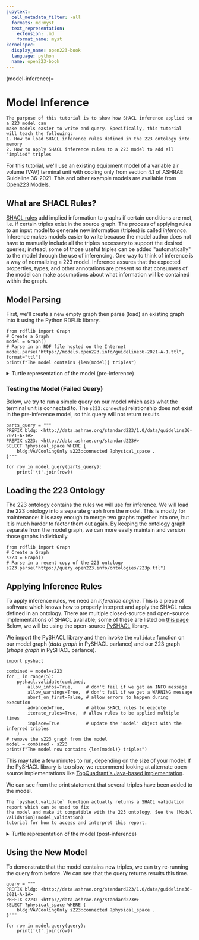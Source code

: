 ```yaml
---
jupytext:
  cell_metadata_filter: -all
  formats: md:myst
  text_representation:
    extension: .md
    format_name: myst
kernelspec:
  display_name: open223-book
  language: python
  name: open223-book
---
```

(model-inference)=
# Model Inference

```{note}
The purpose of this tutorial is to show how SHACL inference applied to a 223 model can
make models easier to write and query. Specifically, this tutorial will teach the following:
1. How to load SHACL inference rules defined in the 223 ontology into memory
2. How to apply SHACL inference rules to a 223 model to add all "implied" triples
```

For this tutorial, we'll use an existing equipment model of a variable air volume (VAV) terminal unit with cooling only from section 4.1 of ASHRAE Guideline 36-2021.
This and other example models are available from [Open223 Models](open223-resources).

## What are SHACL Rules?

[SHACL rules](https://www.w3.org/TR/shacl-af/#rules) add implied information to graphs if certain conditions are met, i.e. if certain triples exist in the source graph.
The process of applying rules to an input model to generate new information (triples) is called *inference*.
Inference makes models easier to write because the model author does not have to manually include all the triples necessary to support the desired queries;
instead, some of those useful triples can be added "automatically" to the model through the use of inferencing.
One way to think of inference is a way of normalizing a 223 model.
Inference assures that the expected properties, types, and other annotations are present so that consumers of the model can make assumptions about what information will be contained within the graph.

## Model Parsing

First, we'll create a new empty graph then parse (load) an existing graph into it using the Python RDFLib library.

```{code-cell}
from rdflib import Graph
# Create a Graph
model = Graph()
# Parse in an RDF file hosted on the Internet
model.parse("https://models.open223.info/guideline36-2021-A-1.ttl", format="ttl")
print(f"The model contains {len(model)} triples")
```

<details>
<summary>Turtle representation of the model (pre-inference)</summary>

```{code-cell}
print(model.serialize())
```

</details>

### Testing the Model (Failed Query)

Below, we try to run a simple query on our model which asks what the terminal unit is connected to.
The `s223:connected` relationship does not exist in the pre-inference model, so this query will not return results.

```{code-cell}
parts_query = """
PREFIX bldg: <http://data.ashrae.org/standard223/1.0/data/guideline36-2021-A-1#>
PREFIX s223: <http://data.ashrae.org/standard223#>
SELECT ?physical_space WHERE {
    bldg:VAVCoolingOnly s223:connected ?physical_space .
}"""

for row in model.query(parts_query):
    print('\t'.join(row))
```

## Loading the 223 Ontology

The 223 ontology contains the rules we will use for inference.
We will load the 223 ontology into a separate graph from the model.
This is mostly for maintenance: it is easy enough to merge two graphs together into one, but it is much harder to factor them out again.
By keeping the ontology graph separate from the model graph, we can more easily maintain and version those graphs individually.

```{code-cell}
from rdflib import Graph
# Create a Graph
s223 = Graph()
# Parse in a recent copy of the 223 ontology
s223.parse("https://query.open223.info/ontologies/223p.ttl")
```

## Applying Inference Rules

To apply inference rules, we need an *inference engine*.
This is a piece of software which knows how to properly interpret and apply the SHACL rules defined in an ontology.
There are multiple closed-source and open-source implementations of SHACL available; some of these are listed on [this page](other-resources)
Below, we will be using the open-source [PySHACL](https://github.com/RDFLib/pySHACL) library.

We import the PySHACL library and then invoke the `validate` function on our model graph (*data graph* in PySHACL parlance)
and our 223 graph (*shape graph* in PySHACL parlance).

```{code-cell}
import pyshacl

combined = model+s223
for _ in range(5):
    pyshacl.validate(combined,
        allow_infos=True,     # don't fail if we get an INFO message
        allow_warnings=True,  # don't fail if we get a WARNING message
        abort_on_first=False, # allow errors to happen during execution
        advanced=True,        # allow SHACL rules to execute
        iterate_rules=True,  # allow rules to be applied multiple times
        inplace=True          # update the 'model' object with the inferred triples
    )
# remove the s223 graph from the model
model = combined - s223
print(f"The model now contains {len(model)} triples")
```

This may take a few minutes to run, depending on the size of your model.
If the PySHACL library is too slow, we recommend looking at alternate open-source implementations
like [TopQuadrant's Java-based implementation](https://github.com/TopQuadrant/shacl).

We can see from the print statement that several triples have been added to the model.

```{note}
The `pyshacl.validate` function actually returns a SHACL validation report which can be used to fix
the model and make it compatible with the 223 ontology. See the [Model Validation](model_validation)
tutorial for how to access and interpret this report.
```

<details>
<summary>Turtle representation of the model (post-inference)</summary>

```{code-cell}
print(model.serialize())
```

</details>

## Using the New Model

To demonstrate that the model contains new triples, we can try re-running the query from before.
We can see that the query returns results this time.

```{code-cell}
query = """
PREFIX bldg: <http://data.ashrae.org/standard223/1.0/data/guideline36-2021-A-1#>
PREFIX s223: <http://data.ashrae.org/standard223#>
SELECT ?physical_space WHERE {
    bldg:VAVCoolingOnly s223:connected ?physical_space .
}"""

for row in model.query(query):
    print('\t'.join(row))
```
